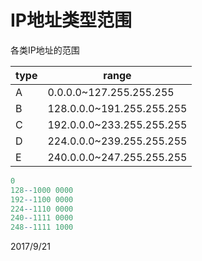 # IP地址类型范围

各类IP地址的范围  

| type | range                     |
| ---- | ------------------------- |
| A    | 0.0.0.0~127.255.255.255   |
| B    | 128.0.0.0~191.255.255.255 |
| C    | 192.0.0.0~233.255.255.255 |
| D    | 224.0.0.0~239.255.255.255 |
| E    | 240.0.0.0~247.255.255.255 |


```r
0
128--1000 0000
192--1100 0000
224--1110 0000
240--1111 0000
248--1111 1000
```


2017/9/21  
